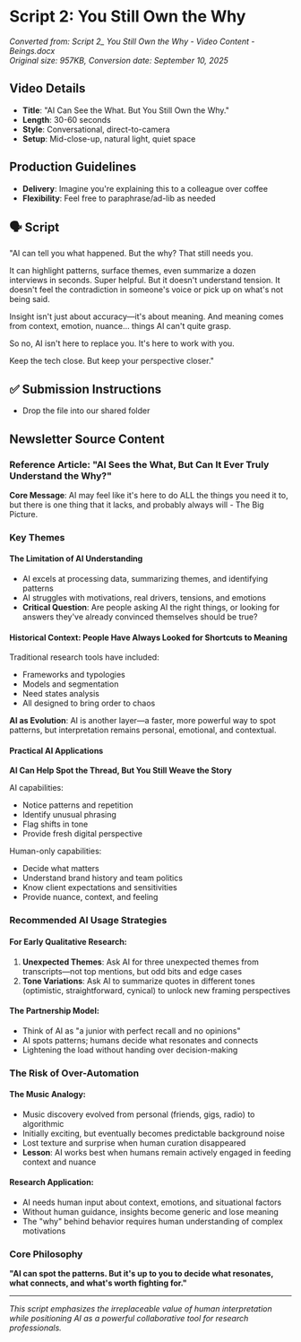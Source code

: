 # Script 2: You Still Own the Why

*Converted from: Script 2_ You Still Own the Why - Video Content - Beings.docx*  
*Original size: 957KB, Conversion date: September 10, 2025*

## Video Details
- **Title**: "AI Can See the What. But You Still Own the Why."
- **Length**: 30-60 seconds
- **Style**: Conversational, direct-to-camera
- **Setup**: Mid-close-up, natural light, quiet space

## Production Guidelines
- **Delivery**: Imagine you're explaining this to a colleague over coffee
- **Flexibility**: Feel free to paraphrase/ad-lib as needed

## 🗣️ Script

"AI can tell you what happened. But the why? That still needs you.

It can highlight patterns, surface themes, even summarize a dozen interviews in seconds. Super helpful. But it doesn't understand tension. It doesn't feel the contradiction in someone's voice or pick up on what's not being said.

Insight isn't just about accuracy—it's about meaning. And meaning comes from context, emotion, nuance… things AI can't quite grasp.

So no, AI isn't here to replace you. It's here to work with you.

Keep the tech close. But keep your perspective closer."

## ✅ Submission Instructions
- Drop the file into our shared folder

## Newsletter Source Content

### Reference Article: "AI Sees the What, But Can It Ever Truly Understand the Why?"

**Core Message**: AI may feel like it's here to do ALL the things you need it to, but there is one thing that it lacks, and probably always will - The Big Picture.

### Key Themes

#### The Limitation of AI Understanding
- AI excels at processing data, summarizing themes, and identifying patterns
- AI struggles with motivations, real drivers, tensions, and emotions
- **Critical Question**: Are people asking AI the right things, or looking for answers they've already convinced themselves should be true?

#### Historical Context: People Have Always Looked for Shortcuts to Meaning
Traditional research tools have included:
- Frameworks and typologies
- Models and segmentation
- Need states analysis
- All designed to bring order to chaos

**AI as Evolution**: AI is another layer—a faster, more powerful way to spot patterns, but interpretation remains personal, emotional, and contextual.

#### Practical AI Applications

**AI Can Help Spot the Thread, But You Still Weave the Story**

AI capabilities:
- Notice patterns and repetition
- Identify unusual phrasing
- Flag shifts in tone
- Provide fresh digital perspective

Human-only capabilities:
- Decide what matters
- Understand brand history and team politics
- Know client expectations and sensitivities
- Provide nuance, context, and feeling

### Recommended AI Usage Strategies

#### For Early Qualitative Research:
1. **Unexpected Themes**: Ask AI for three unexpected themes from transcripts—not top mentions, but odd bits and edge cases
2. **Tone Variations**: Ask AI to summarize quotes in different tones (optimistic, straightforward, cynical) to unlock new framing perspectives

#### The Partnership Model:
- Think of AI as "a junior with perfect recall and no opinions"
- AI spots patterns; humans decide what resonates and connects
- Lightening the load without handing over decision-making

### The Risk of Over-Automation

#### The Music Analogy:
- Music discovery evolved from personal (friends, gigs, radio) to algorithmic
- Initially exciting, but eventually becomes predictable background noise
- Lost texture and surprise when human curation disappeared
- **Lesson**: AI works best when humans remain actively engaged in feeding context and nuance

#### Research Application:
- AI needs human input about context, emotions, and situational factors
- Without human guidance, insights become generic and lose meaning
- The "why" behind behavior requires human understanding of complex motivations

### Core Philosophy
**"AI can spot the patterns. But it's up to you to decide what resonates, what connects, and what's worth fighting for."**

---

*This script emphasizes the irreplaceable value of human interpretation while positioning AI as a powerful collaborative tool for research professionals.*
